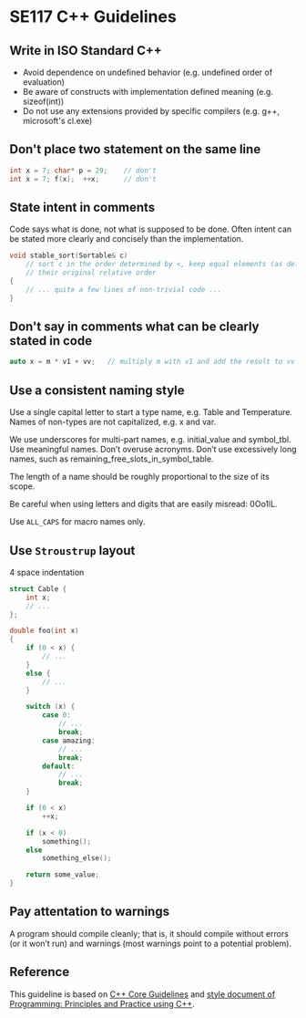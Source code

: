 # SE117 C++ Guidelines

## Write in ISO Standard C++

* Avoid dependence on undefined behavior (e.g. undefined order of evaluation)
* Be aware of constructs with implementation defined meaning (e.g. sizeof(int))
* Do not use any extensions provided by specific compilers (e.g. g++, microsoft's cl.exe)

## Don't place two statement on the same line

```c++
int x = 7; char* p = 29;    // don't
int x = 7; f(x);  ++x;      // don't
```

## State intent in comments

Code says what is done, not what is supposed to be done.
Often intent can be stated more clearly and concisely than
the implementation.

```c++
void stable_sort(Sortable& c)
    // sort c in the order determined by <, keep equal elements (as defined by ==) in
    // their original relative order
{
    // ... quite a few lines of non-trivial code ...
}
```

## Don't say in comments what can be clearly stated in code

```c++
auto x = m * v1 + vv;   // multiply m with v1 and add the result to vv
```

## Use a consistent naming style

Use a single capital letter to start a type name, e.g. Table and Temperature.
Names of non-types are not capitalized, e.g. x and var.

We use underscores for multi-part names, e.g. initial\_value and symbol\_tbl.
Use meaningful names. Don’t overuse acronyms. Don’t use excessively
long names, such as remaining\_free\_slots\_in\_symbol\_table.

The length of a name should be roughly proportional to the size of its scope.

Be careful when using letters and digits that are easily misread: 0Oo1lL.

Use `ALL_CAPS` for macro names only.

## Use `Stroustrup` layout

4 space indentation

```c++
struct Cable {
    int x;
    // ...
};

double foo(int x)
{
    if (0 < x) {
        // ...
    }
    else {
        // ...
    }

    switch (x) {
        case 0:
            // ...
            break;
        case amazing:
            // ...
            break;
        default:
            // ...
            break;
    }

    if (0 < x)
        ++x;

    if (x < 0)
        something();
    else
        something_else();

    return some_value;
}
```

## Pay attentation to warnings

A program should compile cleanly; that is, it should compile without errors (or it won’t run) and warnings
(most warnings point to a potential problem).

## Reference

This guideline is based on [C++ Core Guidelines](http://isocpp.github.io/CppCoreGuidelines/CppCoreGuidelines) and [style document of Programming: Principles and Practice using C++](http://www.stroustrup.com/Programming/PPP-style.pdf).
